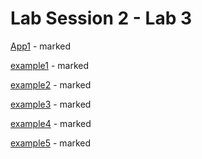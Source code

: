 # Lab Session 2 - Lab 3

[App1](App1) - marked

[example1](example1) - marked

[example2](example2) - marked

[example3](example3) - marked

[example4](example4) - marked

[example5](example5) - marked
